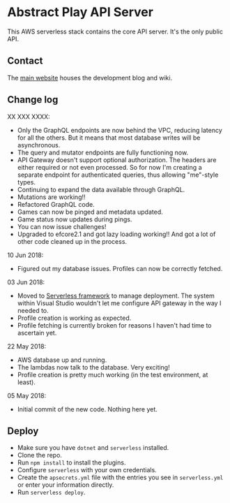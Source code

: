 # Abstract Play API Server

This AWS serverless stack contains the core API server. It's the only public API.  

## Contact

The [main website](https://www.abstractplay.com) houses the development blog and wiki.

## Change log

XX XXX XXXX:

* Only the GraphQL endpoints are now behind the VPC, reducing latency for all the others. But it means that most database writes will be asynchronous.
* The query and mutator endpoints are fully functioning now.
* API Gateway doesn't support optional authorization. The headers are either required or not even processed. So for now I'm creating a separate endpoint for authenticated queries, thus allowing "me"-style types.
* Continuing to expand the data available through GraphQL.
* Mutations are working!!
* Refactored GraphQL code.
* Games can now be pinged and metadata updated.
* Game status now updates during pings.
* You can now issue challenges!
* Upgraded to efcore2.1 and got lazy loading working!! And got a lot of other code cleaned up in the process.

10 Jun 2018:

* Figured out my database issues. Profiles can now be correctly fetched.  

03 Jun 2018:

* Moved to [Serverless framework](https://serverless.com) to manage deployment. The system within Visual Studio wouldn't let me configure API gateway in the way I needed to.
* Profile creation is working as expected.
* Profile fetching is currently broken for reasons I haven't had time to ascertain yet.

22 May 2018:

* AWS database up and running.
* The lambdas now talk to the database. Very exciting!
* Profile creation is pretty much working (in the test environment, at least).

05 May 2018:

* Initial commit of the new code. Nothing here yet.

## Deploy

* Make sure you have `dotnet` and `serverless` installed.
* Clone the repo.
* Run `npm install` to install the plugins.
* Configure `serverless` with your own credentials.
* Create the `apsecrets.yml` file with the entries you see in `serverless.yml` or enter your information directly.
* Run `serverless deploy`.
